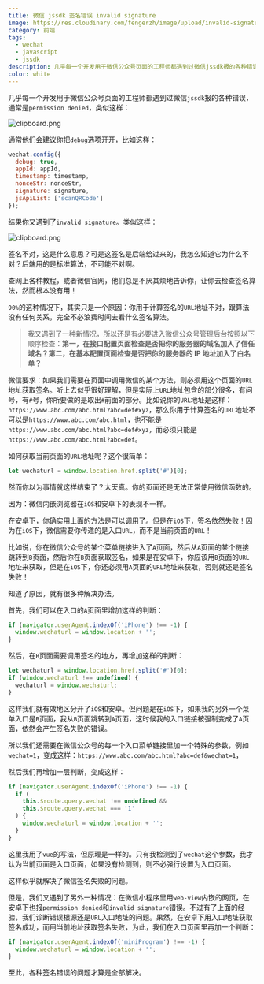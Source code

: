 ```yaml
---
title: 微信 jssdk 签名错误 invalid signature
image: https://res.cloudinary.com/fengerzh/image/upload/invalid-signature_zhjvta.jpg
category: 前端
tags:
  - wechat
  - javascript
  - jssdk
description: 几乎每一个开发用于微信公众号页面的工程师都遇到过微信jssdk报的各种错误，通常是permission denied。
color: white
---
```


几乎每一个开发用于微信公众号页面的工程师都遇到过微信`jssdk`报的各种错误，通常是`permission denied`，类似这样：

![clipboard.png](https://segmentfault.com/img/bVbm8YB)

通常他们会建议你把`debug`选项开开，比如这样：

```js
wechat.config({
  debug: true,
  appId: appId,
  timestamp: timestamp,
  nonceStr: nonceStr,
  signature: signature,
  jsApiList: ['scanQRCode']
});
```

结果你又遇到了`invalid signature`。类似这样：

![clipboard.png](https://segmentfault.com/img/bVbm8YG)

签名不对，这是什么意思？可是这签名是后端给过来的，我怎么知道它为什么不对？后端用的是标准算法，不可能不对啊。

查网上各种教程，或者微信官网，他们总是不厌其烦地告诉你，让你去检查签名算法，然而根本没有用！

`90%`的这种情况下，其实只是一个原因：你用于计算签名的`URL`地址不对，跟算法没有任何关系，完全不必浪费时间去看什么签名算法。

> 我又遇到了一种新情况，所以还是有必要进入微信公众号管理后台按照以下顺序检查：**第一，在接口配置页面检查是否把你的服务器的域名加入了信任域名？第二，在基本配置页面检查是否把你的服务器的 IP 地址加入了白名单？**

微信要求：如果我们需要在页面中调用微信的某个方法，则必须用这个页面的`URL`地址获取签名。听上去似乎很好理解，但是实际上`URL`地址包含的部分很多，有问号，有`#`号，你所要做的是取出`#`前面的部分。比如说你的`URL`地址是这样：`https://www.abc.com/abc.html?abc=def#xyz`，那么你用于计算签名的`URL`地址不可以是`https://www.abc.com/abc.html`，也不能是`https://www.abc.com/abc.html?abc=def#xyz`，而必须只能是`https://www.abc.com/abc.html?abc=def`。

如何获取当前页面的`URL`地址呢？这个很简单：

```js
let wechaturl = window.location.href.split('#')[0];
```

然而你以为事情就这样结束了？太天真。你的页面还是无法正常使用微信函数的。

因为：微信内嵌浏览器在`iOS`和安卓下的表现不一样。

在安卓下，你确实用上面的方法是可以调用了。但是在`iOS`下，签名依然失败！因为在`iOS`下，微信需要你传递的是入口`URL`，而不是当前页面的`URL`！

比如说，你在微信公众号的某个菜单链接进入了`A`页面，然后从`A`页面的某个链接跳转到`B`页面，然后你在`B`页面获取签名，如果是在安卓下，你应该用`B`页面的`URL`地址来获取，但是在`iOS`下，你还必须用`A`页面的`URL`地址来获取，否则就还是签名失败！

知道了原因，就有很多种解决办法。

首先，我们可以在入口的`A`页面里增加这样的判断：

```js
if (navigator.userAgent.indexOf('iPhone') !== -1) {
  window.wechaturl = window.location + '';
}
```

然后，在`B`页面需要调用签名的地方，再增加这样的判断：

```js
let wechaturl = window.location.href.split('#')[0];
if (window.wechaturl !== undefined) {
  wechaturl = window.wechaturl;
}
```

这样我们就有效地区分开了`iOS`和安卓。但问题是在`iOS`下，如果我的另外一个菜单入口是`B`页面，我从`B`页面跳转到`A`页面，这时候我的入口链接被强制变成了`A`页面，依然会产生签名失败的错误。

所以我们还需要在微信公众号的每一个入口菜单链接里加一个特殊的参数，例如`wechat=1`，变成这样：`https://www.abc.com/abc.html?abc=def&wechat=1`，

然后我们再增加一层判断，变成这样：

```js
if (navigator.userAgent.indexOf('iPhone') !== -1) {
  if (
    this.$route.query.wechat !== undefined &&
    this.$route.query.wechat === '1'
  ) {
    window.wechaturl = window.location + '';
  }
}
```

这里我用了`vue`的写法，但原理是一样的。只有我检测到了`wechat`这个参数，我才认为当前页面是入口页面，如果没有检测到，则不必强行设置为入口页面。

这样似乎就解决了微信签名失败的问题。

但是，我们又遇到了另外一种情况：在微信小程序里用`web-view`内嵌的网页，在安卓下也报`permission denied`和`invalid signature`错误。不过有了上面的经验，我们诊断错误根源还是`URL`入口地址的问题。果然，在安卓下用入口地址获取签名成功，而用当前地址获取签名失败，为此，我们在入口页面里再加一个判断：

```js
if (navigator.userAgent.indexOf('miniProgram') !== -1) {
  window.wechaturl = window.location + '';
}
```

至此，各种签名错误的问题才算是全部解决。
